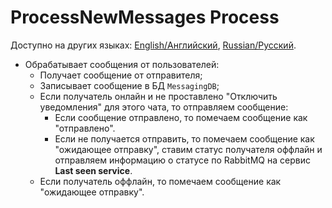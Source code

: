 # ProcessNewMessages Process 

Доступно на других языках: [English/Английский](ProcessNewMessages.md), [Russian/Русский](ProcessNewMessages.ru.md).

- Обрабатывает сообщения от пользователей:
    - Получает сообщение от отправителя;
    - Записывает сообщение в БД `MessagingDB`;
    - Если получатель онлайн и не проставлено "Отключить уведомления" для этого чата, то отправляем сообщение:
        - Если сообщение отправлено, то помечаем сообщение как "отправлено".
        - Если не получается отправить, то помечаем сообщение как "ожидающее отправку", ставим статус получателя оффлайн и отправляем информацию о статусе по RabbitMQ на сервис **Last seen service**.
    - Если получатель оффлайн, то помечаем сообщение как "ожидающее отправку".
